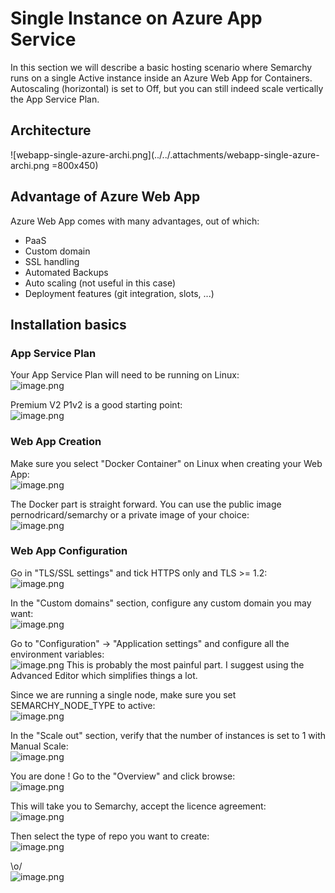 # Single Instance on Azure App Service

In this section we will describe a basic hosting scenario where Semarchy runs on a single Active instance inside an Azure Web App for Containers.
Autoscaling (horizontal) is set to Off, but you can still indeed scale vertically the App Service Plan.

## Architecture

![webapp-single-azure-archi.png](../../.attachments/webapp-single-azure-archi.png =800x450)

## Advantage of Azure Web App

Azure Web App comes with many advantages, out of which:
- PaaS
- Custom domain
- SSL handling
- Automated Backups
- Auto scaling (not useful in this case)
- Deployment features (git integration, slots, ...)

## Installation basics

### App Service Plan

Your App Service Plan will need to be running on Linux:\
![image.png](/.attachments/image-07f21884-2cd1-4c4c-9be5-6fca3e4d4c42.png)

Premium V2 P1v2 is a good starting point:\
![image.png](/.attachments/image-c977f5da-bacb-47fe-81fd-fd36ce7e1641.png)

### Web App Creation

Make sure you select "Docker Container" on Linux when creating your Web App:\
![image.png](/.attachments/image-9bf98940-2694-4e60-b063-c6172eefda86.png)

The Docker part is straight forward. You can use the public image pernodricard/semarchy or a private image of your choice:\
![image.png](/.attachments/image-e535bcf6-550f-4670-9fbd-f4c0b4711fbc.png)

### Web App Configuration

Go in "TLS/SSL settings" and tick HTTPS only and TLS >= 1.2:\
![image.png](/.attachments/image-3a4cad02-936d-4e29-b855-b0631581d8e1.png)

In the "Custom domains" section, configure any custom domain you may want:\
![image.png](/.attachments/image-cdc3424d-4c75-4586-ac8e-26720b93a1f0.png)

Go to "Configuration" -> "Application settings" and configure all the environment variables:\
![image.png](/.attachments/image-17578bb8-dc3f-4b6e-987f-d7c644f3375a.png)
This is probably the most painful part. I suggest using the Advanced Editor which simplifies things a lot.

Since we are running a single node, make sure you set SEMARCHY_NODE_TYPE to active:\
![image.png](/.attachments/image-3989ee5b-dbe5-4b63-989f-05c1751f3d69.png)

In the "Scale out" section, verify that the number of instances is set to 1 with Manual Scale:\
![image.png](/.attachments/image-da33a441-2b08-4927-94b7-b0a1caa3639b.png)

You are done ! Go to the "Overview" and click browse:\
![image.png](/.attachments/image-9da1e1c0-9371-4075-878c-ac55532835f7.png)

This will take you to Semarchy, accept the licence agreement:\
![image.png](/.attachments/image-de0606e0-f37a-44f0-9015-8760f95ff89d.png)

Then select the type of repo you want to create:\
![image.png](/.attachments/image-3e23adfa-32d6-49c6-a686-f6d0246f74a2.png)

\o/\
![image.png](/.attachments/image-bf9ab98f-7b84-47d2-b40f-c694ebe24056.png)
